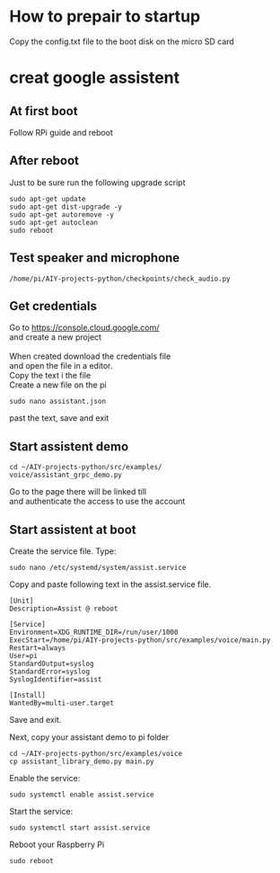# How to prepair to startup

Copy the config.txt file to the boot disk on the micro SD card

# creat google assistent

## At first boot
Follow RPi guide and reboot

## After reboot
Just to be sure run the following upgrade script
    
    sudo apt-get update
    sudo apt-get dist-upgrade -y
    sudo apt-get autoremove -y
    sudo apt-get autoclean
    sudo reboot
    
## Test speaker and microphone
    /home/pi/AIY-projects-python/checkpoints/check_audio.py
    
## Get credentials 
Go to https://console.cloud.google.com/
<br> and create a new project
<br> 
<br> When created download the credentials file
<br> and open the file in a editor.
<br> Copy the text i the file
<br> Create a new file on the pi
    
    sudo nano assistant.json

past the text, save and exit

## Start assistent demo
    cd ~/AIY-projects-python/src/examples/
    voice/assistant_grpc_demo.py
Go to the page there will be linked till
<br> and authenticate the access to use the account

## Start assistent at boot
Create the service file. Type:
    
    sudo nano /etc/systemd/system/assist.service

Copy and paste following text in the assist.service file.

    [Unit]
    Description=Assist @ reboot
    
    [Service]
    Environment=XDG_RUNTIME_DIR=/run/user/1000
    ExecStart=/home/pi/AIY-projects-python/src/examples/voice/main.py
    Restart=always
    User=pi
    StandardOutput=syslog
    StandardError=syslog
    SyslogIdentifier=assist
    
    [Install]
    WantedBy=multi-user.target

Save and exit.

Next, copy your assistant demo to pi folder

    cd ~/AIY-projects-python/src/examples/voice
    cp assistant_library_demo.py main.py

Enable the service:

    sudo systemctl enable assist.service

Start the service:

    sudo systemctl start assist.service

Reboot your Raspberry Pi

    sudo reboot
